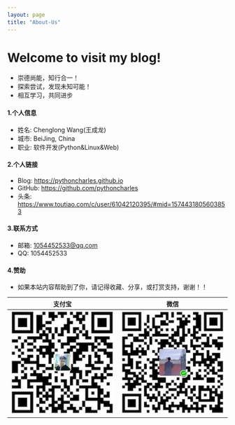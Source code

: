 ```yaml
---
layout: page
title: "About-Us"
---
```

# Welcome to visit my blog!
* 崇德尚能，知行合一！
* 探索尝试，发现未知可能！
* 相互学习，共同进步

#### 1.个人信息
+ 姓名: Chenglong Wang(王成龙)   
+ 城市: BeiJing, China  
+ 职业: 软件开发(Python&Linux&Web)  

#### 2.个人链接
+ Blog: <https://pythoncharles.github.io>  
+ GitHub: <https://github.com/pythoncharles>  
+ 头条: <https://www.toutiao.com/c/user/61042120395/#mid=1574431805603853>


#### 3.联系方式
+ 邮箱: 1054452533@qq.com  
+ QQ: 1054452533  

#### 4.赞助
+  如果本站内容帮助到了你，请记得收藏、分享，或打赏支持，谢谢！！   

|支付宝|微信|  
:---:|:---:
|![支付宝](jpeg/alipy1.jpeg? "支付宝")|![微信](jpeg/wechat1.jpeg "微信")|